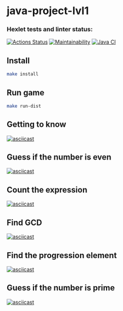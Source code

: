 # java-project-lvl1



### Hexlet tests and linter status:
[![Actions Status](https://github.com/nekedio/java-project-lvl1/workflows/hexlet-check/badge.svg)](https://github.com/nekedio/java-project-lvl1/actions)
[![Maintainability](https://api.codeclimate.com/v1/badges/e041f6329522337a3656/maintainability)](https://codeclimate.com/github/nekedio/java-project-lvl1/maintainability)
[![Java CI](https://github.com/nekedio/java-project-lvl1/actions/workflows/lint.yml/badge.svg)](https://github.com/nekedio/java-project-lvl1/actions/workflows/lint.yml)

## Install
```sh
make install
```

## Run game
```sh
make run-dist
```


## Getting to know
[![asciicast](https://asciinema.org/a/Hx5QkNQpFIMALYsEWYVUXnByS.svg)](https://asciinema.org/a/Hx5QkNQpFIMALYsEWYVUXnByS)

## Guess if the number is even
[![asciicast](https://asciinema.org/a/UlroJGnUv5qgvInE88n97VJjD.svg)](https://asciinema.org/a/UlroJGnUv5qgvInE88n97VJjD)

## Count the expression
[![asciicast](https://asciinema.org/a/CzFH5AjnrFvUwWeaanhdhcGQS.svg)](https://asciinema.org/a/CzFH5AjnrFvUwWeaanhdhcGQS)

## Find GCD
[![asciicast](https://asciinema.org/a/3gCkcAnYIS3seB7YManWEqXR6.svg)](https://asciinema.org/a/3gCkcAnYIS3seB7YManWEqXR6)

## Find the progression element
[![asciicast](https://asciinema.org/a/2ilt3EEh1vbsLJbj2CYaMGPdc.svg)](https://asciinema.org/a/2ilt3EEh1vbsLJbj2CYaMGPdc)

## Guess if the number is prime
[![asciicast](https://asciinema.org/a/0S7Supg7QMrjWEshZOnzfigR8.svg)](https://asciinema.org/a/0S7Supg7QMrjWEshZOnzfigR8)
